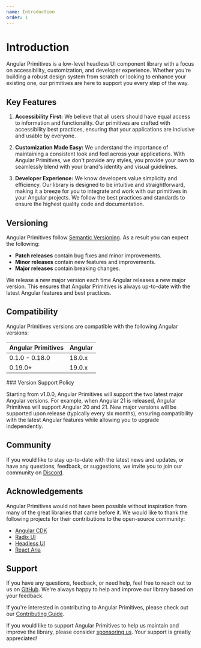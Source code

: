 ```yaml
---
name: Introduction
order: 1
---
```


# Introduction

Angular Primitives is a low-level headless UI component library with a focus on accessibility, customization, and developer experience. Whether you're building a robust design system from scratch or looking to enhance your existing one, our primitives are here to support you every step of the way.

## Key Features

1. **Accessibility First:** We believe that all users should have equal access to information and functionality. Our primitives are crafted with accessibility best practices, ensuring that your applications are inclusive and usable by everyone.

2. **Customization Made Easy:** We understand the importance of maintaining a consistent look and feel across your applications. With Angular Primitives, we don't provide any styles, you provide your own to seamlessly blend with your brand's identity and visual guidelines.

3. **Developer Experience:** We know developers value simplicity and efficiency. Our library is designed to be intuitive and straightforward, making it a breeze for you to integrate and work with our primitives in your Angular projects. We follow the best practices and standards to ensure the highest quality code and documentation.

## Versioning

Angular Primitives follow [Semantic Versioning](https://semver.org/). As a result you can expect the following:

- **Patch releases** contain bug fixes and minor improvements.
- **Minor releases** contain new features and improvements.
- **Major releases** contain breaking changes.

We release a new major version each time Angular releases a new major version.
This ensures that Angular Primitives is always up-to-date with the latest Angular features and best practices.

## Compatibility

Angular Primitives versions are compatible with the following Angular versions:

| Angular Primitives | Angular |
| ------------------ | ------- |
| 0.1.0 - 0.18.0     | 18.0.x  |
| 0.19.0+            | 19.0.x  |

### Version Support Policy

Starting from v1.0.0, Angular Primitives will support the two latest major Angular versions. For example, when Angular 21 is released, Angular Primitives will support Angular 20 and 21. New major versions will be supported upon release (typically every six months), ensuring compatibility with the latest Angular features while allowing you to upgrade independently.

## Community

If you would like to stay up-to-date with the latest news and updates, or have any questions, feedback, or suggestions, we invite you to join our community on [Discord](https://discord.gg/NTdjc5r3gC).

## Acknowledgements

Angular Primitives would not have been possible without inspiration from many of the great libraries that came before it.
We would like to thank the following projects for their contributions to the open-source community:

- [Angular CDK](https://material.angular.io/cdk)
- [Radix UI](https://radix-ui.com/)
- [Headless UI](https://headlessui.com/)
- [React Aria](https://react-spectrum.adobe.com/react-aria/)

## Support

If you have any questions, feedback, or need help, feel free to reach out to us on [GitHub](https://github.com/ng-primitives/ng-primitives). We're always happy to help and improve our library based on your feedback.

If you're interested in contributing to Angular Primitives, please check out our [Contributing Guide](https://github.com/ng-primitives/ng-primitives/blob/main/CONTRIBUTING.md).

If you would like to support Angular Primitives to help us maintain and improve the library, please consider [sponsoring us](https://github.com/sponsors/ng-primitives). Your support is greatly appreciated!
